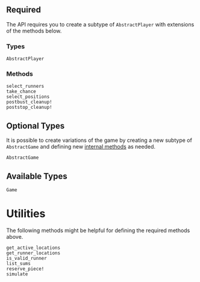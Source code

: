 
## Required

The API requires you to create a subtype of `AbstractPlayer` with extensions of the methods below.

### Types

```@docs 
AbstractPlayer
```

### Methods

```@docs 
select_runners
take_chance
select_positions
postbust_cleanup!
poststop_cleanup!
```

## Optional Types 

It is possible to create variations of the game by creating a new subtype of `AbstractGame` and 
defining new [internal methods](internal_methods.md) as needed. 

```@docs
AbstractGame
```

## Available Types 

```@docs 
Game
```
# Utilities

The following methods might be helpful for defining the required methods above.

```@docs
get_active_locations
get_runner_locations
is_valid_runner
list_sums
reserve_piece!
simulate
```